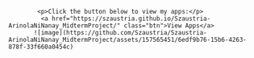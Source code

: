             <p>Click the button below to view my apps:</p>
             <a href="https://szaustria.github.io/Szaustria-ArinolaNiNanay_MidtermProject/" class="btn">View Apps</a>
           ![image](https://github.com/Szaustria/Szaustria-ArinolaNiNanay_MidtermProject/assets/157565451/6edf9b76-15b6-4263-878f-33f660a0454c)
